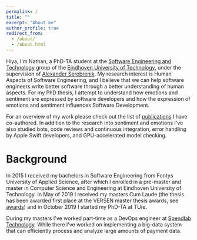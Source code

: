```yaml
---
permalink: /
title: ""
excerpt: "About me"
author_profile: true
redirect_from: 
  - /about/
  - /about.html
---
```


Hiya, I'm Nathan, a PhD-TA student at the 
[Software Engineering and Technology](https://set.win.tue.nl/) 
group of the [Eindhoven University of Technology](https://www.tue.nl/en/), under the supervision of 
[Alexander Serebrenik](https://www.win.tue.nl/~aserebre/). My research interest is Human Aspects of Software Engineering, 
and I believe that we can help software engineers write better software through a better understanding of 
human aspects. For my PhD thesis, I attempt to understand how emotions and sentiment are expressed by software 
developers and how the expression of emotions and sentiment influences Software Development.

For an overview of my work please check out the list of [publications](publications) I have co-authored. 
In addition to the research into sentiment and emotions I've also studied bots, code reviews and continuous integration, 
error handling by Apple Swift developers, and GPU-accelerated model checking. 

Background
========

In 2015 I received my bachelors in Software Engineering from Fontys University of Applied Science,
after which I enrolled in a pre-master and master in Computer Science and Engineering at Eindhoven
University of Technology. In May of 2019 I received my masters Cum Laude (the thesis has been
awarded first place at the VERSEN master thesis awards, see [awards](awards)) and in October 2019 I started
my PhD-TA at TU/e. 

During my masters I've worked part-time as a DevOps engineer at [Spendlab Technology](https://www.spendlab.com/home). 
While there I've worked on implementing a big-data system that can efficiently process and analyze large amounts
of payment data. 
